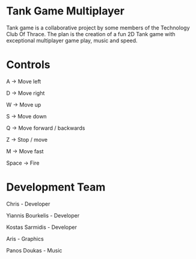 # Tank Game Multiplayer

Tank game is a collaborative project by some members of the Technology Club Of Thrace. The plan is the creation of a fun 2D Tank game with exceptional multiplayer game play, music and speed. 


# Controls
A     -> Move left

D     -> Move right

W     -> Move up

S     -> Move down

Q     -> Move forward / backwards

Z     -> Stop / move

M     -> Move fast

Space -> Fire

# Development Team
Chris - Developer

Yiannis Bourkelis - Developer

Kostas Sarmidis - Developer

Aris - Graphics

Panos Doukas - Music
